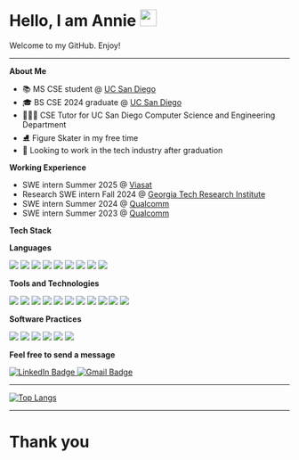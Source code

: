 <h1>
  Hello, I am Annie
  <img src="https://media.giphy.com/media/hvRJCLFzcasrR4ia7z/giphy.gif" width="30px"/>
</h1>

Welcome to my GitHub. Enjoy!

---

**About Me** 

- 📚 MS CSE student @ [UC San Diego](https://ucsd.edu)
- 🎓 BS CSE 2024 graduate @ [UC San Diego](https://ucsd.edu)
- 👩🏻‍🏫 CSE Tutor for UC San Diego Computer Science and Engineering Department
- ⛸ Figure Skater in my free time
- 💭 Looking to work in the tech industry after graduation

**Working Experience**
- SWE intern Summer 2025 @ [Viasat](https://www.viasat.com/)
- Research SWE intern Fall 2024 @ [Georgia Tech Research Institute](https://www.gtri.gatech.edu/)
- SWE intern Summer 2024 @ [Qualcomm](https://www.qualcomm.com/)
- SWE intern Summer 2023 @ [Qualcomm](https://www.qualcomm.com/)

**Tech Stack**

**Languages**
<p> <img src="https://img.shields.io/badge/C-00599C?style=for-the-badge&logo=c&logoColor=white"/> <img src="https://img.shields.io/badge/C++-00599C?style=for-the-badge&logo=c%2B%2B&logoColor=white"/> <img src="https://img.shields.io/badge/C%23-239120?style=for-the-badge&logo=c-sharp&logoColor=white"/> <img src="https://img.shields.io/badge/Python-3776AB?style=for-the-badge&logo=python&logoColor=white"/> <img src="https://img.shields.io/badge/Java-007396?style=for-the-badge&logo=java&logoColor=white"/>  <img src="https://img.shields.io/badge/ARM%20Assembly-6DB33F?style=for-the-badge"/> <img src="https://img.shields.io/badge/JavaScript-F7DF1E?style=for-the-badge&logo=javascript&logoColor=black"/> <img src="https://img.shields.io/badge/HTML-E34F26?style=for-the-badge&logo=html5&logoColor=white"/> <img src="https://img.shields.io/badge/CSS-1572B6?style=for-the-badge&logo=css3&logoColor=white"/> </p>

**Tools and Technologies**
<p> <img src="https://img.shields.io/badge/Git-F05032?style=for-the-badge&logo=git&logoColor=white"/> <img src="https://img.shields.io/badge/GitHub-181717?style=for-the-badge&logo=github&logoColor=white"/> <img src="https://img.shields.io/badge/Linux-FCC624?style=for-the-badge&logo=linux&logoColor=black"/> <img src="https://img.shields.io/badge/UNIX-003366?style=for-the-badge"/> <img src="https://img.shields.io/badge/RHEL-EE0000?style=for-the-badge&logo=red-hat&logoColor=white"/> <img src="https://img.shields.io/badge/.NET-512BD4?style=for-the-badge&logo=dotnet&logoColor=white"/> <img src="https://img.shields.io/badge/Jenkins-D24939?style=for-the-badge&logo=jenkins&logoColor=white"/> <img src="https://img.shields.io/badge/GoogleTest-4285F4?style=for-the-badge"/> <img src="https://img.shields.io/badge/Blazor-512BD4?style=for-the-badge&logo=blazor&logoColor=white"/> <img src="https://img.shields.io/badge/Jira-0052CC?style=for-the-badge&logo=jira&logoColor=white"/> <img src="https://img.shields.io/badge/Confluence-172B4D?style=for-the-badge&logo=confluence&logoColor=white"/> </p>

**Software Practices**
<p> <img src="https://img.shields.io/badge/CI/CD-FF5733?style=for-the-badge"/> <img src="https://img.shields.io/badge/Agile-6DB33F?style=for-the-badge"/> <img src="https://img.shields.io/badge/Scrum-0477BD?style=for-the-badge"/> <img src="https://img.shields.io/badge/Waterfall-8E44AD?style=for-the-badge"/> <img src="https://img.shields.io/badge/User--Centered%20Design-4CAF50?style=for-the-badge"/> <img src="https://img.shields.io/badge/TDD%2FE2E%20Testing-FF6F61?style=for-the-badge"/> </p>


**Feel free to send a message**

<div id="badges">
  <a href="https://www.linkedin.com/in/anniephanm/">
    <img src="https://img.shields.io/badge/LinkedIn-blue?style=for-the-badge&logo=linkedin&logoColor=white" alt="LinkedIn Badge"/>
  </a>


  <a href="mailto:a5phan@ucsd.edu">
    <img src="https://img.shields.io/badge/Gmail-D14836?style=for-the-badge&logo=gmail&logoColor=white" alt="Gmail Badge"/>
  </a>
</div>

---

[![Top Langs](https://github-readme-stats-git-masterrstaa-rickstaa.vercel.app/api/top-langs/?username=anniephan02)](https://github.com/anniephan02/github-readme-stats)

--- 
# Thank you
<!--
**AnniePhan02/AnniePhan02** is a ✨ _special_ ✨ repository because its `README.md` (this file) appears on your GitHub profile.

Here are some ideas to get you started:

- 🔭 I’m currently working on ...
- 🌱 I’m currently learning ...
- 👯 I’m looking to collaborate on ...
- 🤔 I’m looking for help with ...
- 💬 Ask me about ... 
- 📫 How to reach me: ...
- 😄 Pronouns: ...
- ⚡ Fun fact: ...
-->
